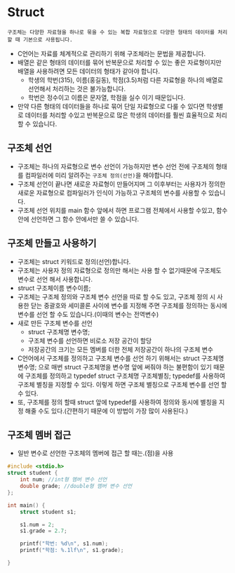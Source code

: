 # Struct

`구조체는 다양한 자료형을 하나로 묶을 수 있는 복합 자료형으로 다양한 형태의 데이터를 처리할 때 기본으로 사용됩니다.`

-   C언어는 자료를 체계적으로 관리하기 위해 구조체라는 문법을 제공합니다.
-   배열은 같은 형태의 데이터를 묶어 반복문으로 처리할 수 있는 좋은 자료형이지만 배열을 사용하려면 모든 데이터의 형태가 같아야 합니다.
    -   학생의 학번(315), 이름(홍길동), 학점(3.5)처럼 다른 자료형을 하나의 배열로 선언해서 처리하는 것은 불가능합니다.
    -   학번은 정수이고 이름은 문자열, 학점을 실수 이기 때문입니다.
-   만약 다른 형태의 데이터들을 하나로 묶어 단일 자료형으로 다룰 수 있다면 학생별로 데이터를 처리할 수있고 반복문으로 많은 학생의 데이터를 훨씬 효율적으로 처리할 수 있습니다.

## 구조체 선언

-   구조체는 하나의 자료형으로 변수 선언이 가능하지만 변수 선언 전에 구조체의 형태를 컴파일러에 미리 알려주는 `구조체 정의(선언)`을 해야합니다.
-   구조체 선언이 끝나면 새로운 자료형이 만들어지며 그 이후부터는 사용자가 정의한 새로운 자료형으로 컴파일러가 인식이 가능하고 구조체의 변수를 사용할 수 있습니다.
-   구조체 선언 위치를 main 함수 앞에서 하면 프로그램 전체에서 사용할 수있고, 함수 안에 선언하면 그 함수 안에서만 쓸 수 있습니다.

## 구조체 만들고 사용하기

-   구조체는 struct 키워드로 정의(선언)합니다.
-   구조체는 사용자 정의 자료형으로 정의만 해서는 사용 할 수 없기때문에 구조체도 변수로 선언 해서 사용합니다.
-   struct 구조체이름 변수이름;
-   구조체는 구조체 정의와 구조체 변수 선언을 따로 할 수도 있고, 구조체 정의 시 사용한 닫는 중괄호와 세미콜론 사이에 변수를 지정해 주면 구조체를 정의하는 동시에 변수를 선언 할 수도 있습니다.(이때의 변수는 전역변수)
-   새로 만든 구조체 변수를 선언
    -   struct 구조체명 변수명;
    -   구조체 변수를 선언하면 비로소 저장 공간이 할당
    -   저장공간의 크기는 모든 멤버를 더한 전체 저장공간이 하나의 구조체 변수
-   C언어에서 구조체를 정의하고 구조체 변수를 선언 하기 위해서는 struct 구조체명 변수명; 으로 매번 struct 구조체명을 변수명 앞에 써줘야 하는 불편함이 있기 때문에 구조체를 정의하고 typedef struct 구조체명 구조체별칭; typedef를 사용하여 구조체 별칭을 지정할 수 있다. 이렇게 하면 구조체 별칭으로 구조체 변수를 선언 할 수 있다.
-   또, 구조체를 정의 할때 struct 앞에 typedef를 사용하여 정의와 동시에 별칭을 지정 해줄 수도 있다.(간편하기 때문에 이 방법이 가장 많이 사용된다.)

## 구조체 멤버 접근

-   일반 변수로 선언한 구조체의 멤버에 접근 할 때는.(점)을 사용


```c
#include <stdio.h>
struct student {
	int num; //int형 멤버 변수 선언
	double grade; //double형 멤버 변수 선언
};

int main() {
	struct student s1;

	s1.num = 2;
	s1.grade = 2.7;

	printf("학번: %d\n", s1.num);
	printf("학점: %.1lf\n", s1.grade);

}
```
